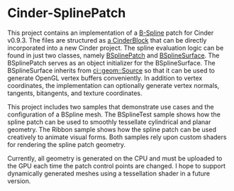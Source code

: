 Cinder-SplinePatch
==================

This project contains an implementation of a [B-Spline](https://en.wikipedia.org/wiki/B-spline) patch for Cinder v0.9.3. The files are structured as [a CinderBlock](https://libcinder.org/docs/guides/cinder-blocks/index.html) that can be directly incorporated into a new Cinder project. The spline evaluation logic can be found in just two classes, namely [BSplinePatch](src/BSplinePatch.cpp) and [BSplineSurface](src/BSplineSurface.cpp). The BSplinePatch serves as an object initializer for the BSplineSurface. The BSplineSurface inherits from [ci::geom::Source](https://libcinder.org/docs/classcinder_1_1geom_1_1_source.html) so that it can be used to generate OpenGL vertex buffers conveniently. In addition to vertex coordinates, the implementation can optionally generate vertex normals, tangents, bitangents, and texture coordinates.

This project includes two samples that demonstrate use cases and the configuration of a BSpline mesh. The BSplineTest sample shows how the spline patch can be used to smoothly tessellate cylindrical and planar geometry. The Ribbon sample shows how the spline patch can be used creatively to animate visual forms. Both samples rely upon custom shaders for rendering the spline patch geometry.

Currently, all geometry is generated on the CPU and must be uploaded to the GPU each time the patch control points are changed. I hope to support dynamically generated meshes using a tessellation shader in a future version. 

